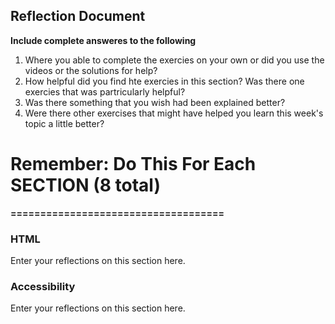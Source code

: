 ## Reflection Document

**Include complete answeres to the following**

1. Where you able to complete the exercies on your own or did you use the videos or the solutions for help?
2. How helpful did you find hte exercies in this section? Was there one exercies that was partricularly helpful?
3. Was there something that you wish had been explained better?
4. Were there other exercises that might have helped you learn this week's topic a little better?

# Remember: Do This For Each SECTION (8 total)

**====================================**

### HTML

Enter your reflections on this section here.

### Accessibility

Enter your reflections on this section here.
